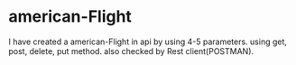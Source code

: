 # american-Flight
I have created a american-Flight in api by using 4-5 parameters. using get, post, delete, put method. also checked by Rest client(POSTMAN).
